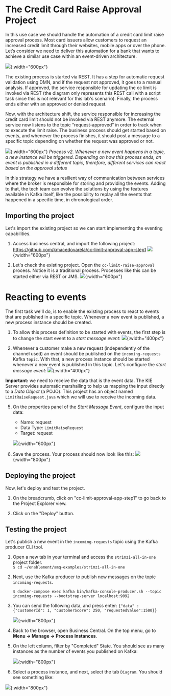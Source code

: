 #  The Credit Card Raise Approval Project

In this use case we should handle the automation of a credit card limit raise approval process. Most card issuers allow customers to request an increased credit limit through their websites, mobile apps or over the phone. Let’s consider we need to deliver this automation for a bank that wants to achieve a similar use case within an event-driven architecture.

![](../images/business_automation/bam_kafka/initial-process.png){:width="600px"}

The existing process is started via REST. It has a step for automatic request validation using DMN, and if the request not approved, it goes to a manual analysis. If approved, the service responsible for updating the cc limit is invoked via REST (the diagram only represents this REST call with a script task since this is not relevant for this lab's scenario). Finally, the process ends either with an approved or denied request.

Now, with the architecture shift, the service responsible for increasing the credit card limit should not be invoked via REST anymore. The external service now listens to the topic “request-approved” in order to track when to execute the limit raise. The business process should get started based on events, and whenever the process finishes, it should post a message to a specific topic depending on whether the request was approved or not.

![](../images/business_automation/bam_kafka/final-process.png){:width="600px"}
*Process v2. Whenever a new event happens in a topic, a new instance will be triggered. Depending on how this process ends, an event is published in a different topic, therefore, different services can react based on the approval status* 

In this strategy we have a resilient way of communication between services where the broker is responsible for storing and providing the events. Adding to that, the tech team can evolve the solutions by using the features available in Kafka itself, like the possibility to replay all the events that happened in a specific time, in chronological order.

##  Importing the project

Let's import the existing project so we can start implementing the eventing capabilities. 

1. Access business central, and import the following project: https://github.com/kmacedovarela/cc-limit-approval-app-step1
  ![](../images/business_automation/bam_kafka/bc-import-project.png){:width="600px"}

2. Let's check the existing project. Open the `cc-limit-raise-approval` process. Notice it is a traditional process. Processes like this can be started either via REST or JMS.
  ![](../images/business_automation/bam_kafka/bc-start-process.png){:width="600px"}


#  Reacting to events

The first task we'll do, is to enable the existing process to react to events that are published in a specific topic. Whenever a new event is published, a new process instance should be created.

1. To allow this process definition to be started with events, the first step is to change the start event to a *start message event*:
  ![](../images/business_automation/bam_kafka/bc-convert-start-event.png){:width="400px"}

4. Whenever a customer make a new request (independently of the channel used) an event should be published on the `incoming-requests` Kafka `topic`. With that, a new process instance should be started whenever a new event is published in this topic. Let's configure the *start message event*: 
  ![](../images/business_automation/bam_kafka/bc-start-message-config.png){:width="400px"}

  **Important:** we need to receive the data that is the event data. The KIE Server provides automatic marshalling to help us mapping the input directly to a _Data Object_ (a POJO). This project has an object named `LimitRaiseRequest.java` which we will use to receive the incoming data. 

5. On the properties panel of the _Start Message Event_, configure the input data:

    * Name: request
    * Data Type: `LimitRaiseRequest`
    * Target: request

    ![](../images/business_automation/bam_kafka/bc-start-msg-parameters.png){:width="600px"}

6. Save the process. Your process should now look like this:
  ![](../images/business_automation/bam_kafka/bc-process-step1.png){:width="800px"}

##  Deploying the project

Now, let's deploy and test the project. 

1. On the breadcrumb, click on "cc-limit-approval-app-step1" to go back to the Project Explorer view.

2. Click on the "Deploy" button.

##  Testing the project

Let's publish a new event in the `incoming-requests` topic using the Kafka producer CLI tool. 

1. Open a new tab in your terminal and access the `strimzi-all-in-one` project folder.   
  `$ cd ~/enablement/amq-examples/strimzi-all-in-one`
  
2. Next, use the Kafka producer to publish new messages on the topic `incoming-requests`. 

    ```
    $ docker-compose exec kafka bin/kafka-console-producer.sh --topic incoming-requests --bootstrap-server localhost:9092
    ```

3. You can send the following data, and press enter:
    `{"data" : {"customerId": 1, "customerScore": 250, "requestedValue":1500}}`
  
    ![](../images/business_automation/bam_kafka/terminal-send-event.png){:width="800px"}

3. Back to the browser, open Business Central. On the top menu, go to **Menu -> Manage -> Process Instances**. 

4. On the left column, filter by "Completed" State. You should see as many instances as the number of events you published on Kafka:

    ![](../images/business_automation/bam_kafka/bc-lab-one-process-instances.png){:width="800px"}

5. Select a process instance, and next, select the tab `Diagram`. You should see something like: 

  ![](../images/business_automation/bam_kafka/bc-lab-one-completed-process-instance-diagram.png){:width="800px"}


